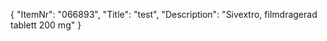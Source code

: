 {
  "ItemNr": "066893",
  "Title": "test",
  "Description": "Sivextro, filmdragerad tablett 200 mg"
}